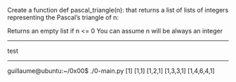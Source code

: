 Create a function def pascal_triangle(n): that returns a list of lists of integers representing the Pascal’s triangle of n:

Returns an empty list if n <= 0
You can assume n will be always an integer


************
test
************
guillaume@ubuntu:~/0x00$ ./0-main.py
[1]
[1,1]
[1,2,1]
[1,3,3,1]
[1,4,6,4,1]
